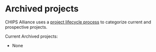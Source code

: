 # Archived projects

CHIPS Alliance uses a [project lifecycle process](/README.md#lifecycle) to categorize current and prospective projects.

Current Archived projects:

* None
